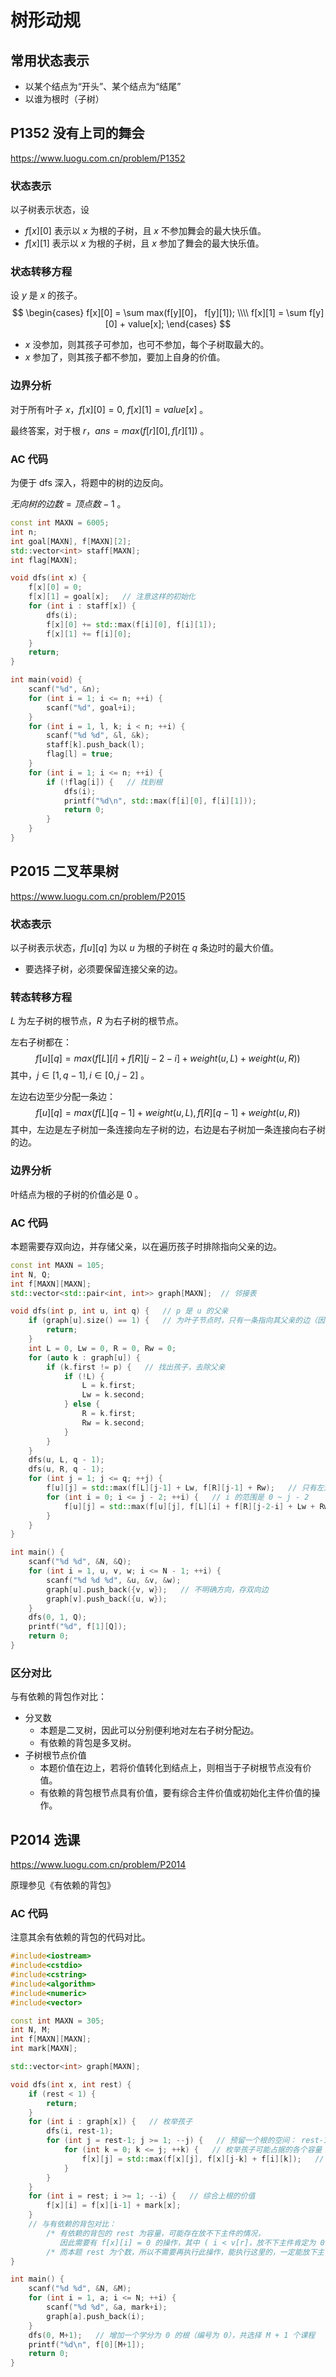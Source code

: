 # 树形动规

## 常用状态表示

- 以某个结点为“开头”、某个结点为“结尾”
- 以谁为根时（子树）

## P1352 没有上司的舞会

https://www.luogu.com.cn/problem/P1352

### 状态表示

以子树表示状态，设

- $f[x][0]$ 表示以 $x$ 为根的子树，且 $x$ 不参加舞会的最大快乐值。
- $f[x][1]$ 表示以 $x$ 为根的子树，且 $x$ 参加了舞会的最大快乐值。

### 状态转移方程

设 $y$ 是 $x$ 的孩子。
$$
\begin{cases}
f[x][0] = \sum max(f[y][0]， f[y][1]);
\\\\
f[x][1] = \sum f[y][0] + value[x];
\end{cases}
$$

- $x$ 没参加，则其孩子可参加，也可不参加，每个子树取最大的。
- $x$ 参加了，则其孩子都不参加，要加上自身的价值。

### 边界分析

对于所有叶子 $x$，$f[x][0] = 0,\ f[x][1] = value[x]$ 。

最终答案，对于根 $r$，$ans = max(f[r][0],f[r][1])$ 。

### AC 代码

为便于 dfs 深入，将题中的树的边反向。

$无向树的边数 = 顶点数 - 1$ 。

```c++
const int MAXN = 6005;
int n;
int goal[MAXN], f[MAXN][2];
std::vector<int> staff[MAXN];
int flag[MAXN];

void dfs(int x) {
    f[x][0] = 0;
    f[x][1] = goal[x];   // 注意这样的初始化
    for (int i : staff[x]) {
        dfs(i);
        f[x][0] += std::max(f[i][0], f[i][1]);
        f[x][1] += f[i][0];
    }
    return;
}

int main(void) {
    scanf("%d", &n);
    for (int i = 1; i <= n; ++i) {
        scanf("%d", goal+i);
    }
    for (int i = 1, l, k; i < n; ++i) {
        scanf("%d %d", &l, &k);
        staff[k].push_back(l);
        flag[l] = true;
    }
    for (int i = 1; i <= n; ++i) {
        if (!flag[i]) {   // 找到根
            dfs(i);
            printf("%d\n", std::max(f[i][0], f[i][1]));
            return 0;
        }
    }
}
```

## P2015 二叉苹果树

https://www.luogu.com.cn/problem/P2015

### 状态表示

以子树表示状态，$f[u][q]$ 为以 $u$ 为根的子树在 $q$ 条边时的最大价值。

- 要选择子树，必须要保留连接父亲的边。

### 转态转移方程

$L$ 为左子树的根节点，$R$ 为右子树的根节点。

左右子树都在：
$$
f[u][q] = max(f[L][i] + f[R][j-2-i] + weight(u, L) + weight(u, R))
$$
其中，$j \in [1, q-1],i \in [0,j-2]$ 。

左边右边至少分配一条边：
$$
f[u][q] = max(f[L][q-1] + weight(u,L),f[R][q-1] + weight(u,R))
$$
其中，左边是左子树加一条连接向左子树的边，右边是右子树加一条连接向右子树的边。

### 边界分析

叶结点为根的子树的价值必是 $0$ 。

### AC 代码

本题需要存双向边，并存储父亲，以在遍历孩子时排除指向父亲的边。

```c++
const int MAXN = 105;
int N, Q;
int f[MAXN][MAXN];
std::vector<std::pair<int, int>> graph[MAXN];  // 邻接表

void dfs(int p, int u, int q) {   // p 是 u 的父亲
    if (graph[u].size() == 1) {   // 为叶子节点时，只有一条指向其父亲的边（因为存的双向边）
        return;
    }
    int L = 0, Lw = 0, R = 0, Rw = 0;
    for (auto k : graph[u]) {
        if (k.first != p) {   // 找出孩子，去除父亲
            if (!L) {
                L = k.first;
                Lw = k.second;
            } else {
                R = k.first;
                Rw = k.second;
            }
        }
    }
    dfs(u, L, q - 1);
    dfs(u, R, q - 1);
    for (int j = 1; j <= q; ++j) {
        f[u][j] = std::max(f[L][j-1] + Lw, f[R][j-1] + Rw);   // 只有左边或只有右边的情况
        for (int i = 0; i <= j - 2; ++i) {   // i 的范围是 0 ~ j - 2
            f[u][j] = std::max(f[u][j], f[L][i] + f[R][j-2-i] + Lw + Rw);   // 遍历容量
        }
    }
}

int main() {
    scanf("%d %d", &N, &Q);
    for (int i = 1, u, v, w; i <= N - 1; ++i) {
        scanf("%d %d %d", &u, &v, &w);
        graph[u].push_back({v, w});   // 不明确方向，存双向边
        graph[v].push_back({u, w});
    }
    dfs(0, 1, Q);
    printf("%d", f[1][Q]);
    return 0;
}
```

### 区分对比

与有依赖的背包作对比：

- 分叉数
	- 本题是二叉树，因此可以分别便利地对左右子树分配边。
	- 有依赖的背包是多叉树。
- 子树根节点价值
	- 本题价值在边上，若将价值转化到结点上，则相当于子树根节点没有价值。
	- 有依赖的背包根节点具有价值，要有综合主件价值或初始化主件价值的操作。

## P2014 选课

https://www.luogu.com.cn/problem/P2014

原理参见《有依赖的背包》

### AC 代码

注意其余有依赖的背包的代码对比。

```c++
#include<iostream>
#include<cstdio>
#include<cstring>
#include<algorithm>
#include<numeric>
#include<vector>

const int MAXN = 305;
int N, M;
int f[MAXN][MAXN];
int mark[MAXN];

std::vector<int> graph[MAXN];

void dfs(int x, int rest) {
    if (rest < 1) {
        return;
    }
    for (int i : graph[x]) {   // 枚举孩子
        dfs(i, rest-1);
        for (int j = rest-1; j >= 1; --j) {   // 预留一个根的空间： rest-1
            for (int k = 0; k <= j; ++k) {   // 枚举孩子可能占据的各个容量
                f[x][j] = std::max(f[x][j], f[x][j-k] + f[i][k]);   // j-k + k == j
            }
        }
    }
    for (int i = rest; i >= 1; --i) {   // 综合上根的价值
        f[x][i] = f[x][i-1] + mark[x];
    }
    // 与有依赖的背包对比：
        /* 有依赖的背包的 rest 为容量，可能存在放不下主件的情况，
           因此需要有 f[x][i] = 0 的操作，其中 ( i < v[r]，放不下主件肯定为 0 ) 。*/
        /* 而本题 rest 为个数，所以不需要再执行此操作，能执行这里的，一定能放下主件。*/
}

int main() {
    scanf("%d %d", &N, &M);
    for (int i = 1, a; i <= N; ++i) {
        scanf("%d %d", &a, mark+i);
        graph[a].push_back(i);
    }
    dfs(0, M+1);   // 增加一个学分为 0 的根（编号为 0），共选择 M + 1 个课程
    printf("%d\n", f[0][M+1]);
    return 0;
}
```

